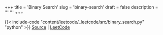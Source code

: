 +++
title = 'Binary Search'
slug = 'binary-search'
draft = false
description =  '''
'''
+++

{{< include-code "content/leetcode/_leetcode/src/binary_search.py" "python" >}}
[Source](https://github.com/grind-rip/leetcode/blob/master/src/binary_search.py) | [LeetCode](https://leetcode.com/problems/binary-search)
